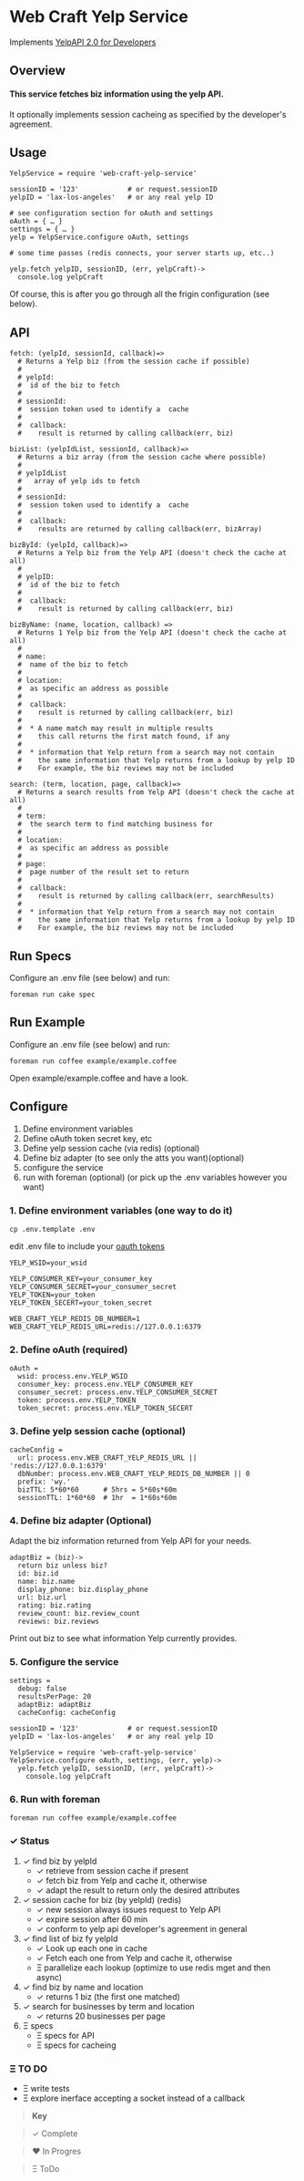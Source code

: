 # Web Craft Yelp Service
Implements [YelpAPI 2.0 for Developers](http://www.yelp.com/developers/documentation/faq)

## Overview
#### This service fetches biz information using the yelp API.
It optionally implements session cacheing as specified by the developer's agreement. 

## Usage

````
YelpService = require 'web-craft-yelp-service'

sessionID = '123'            # or request.sessionID
yelpID = 'lax-los-angeles'   # or any real yelp ID

# see configuration section for oAuth and settings
oAuth = { … } 
settings = { … }
yelp = YelpService.configure oAuth, settings

# some time passes (redis connects, your server starts up, etc..)

yelp.fetch yelpID, sessionID, (err, yelpCraft)->  
  console.log yelpCraft
````
Of course, this is after you go through all the frigin configuration (see below).

## API
```
fetch: (yelpId, sessionId, callback)=>
  # Returns a Yelp biz (from the session cache if possible)
  #
  # yelpId: 
  #  id of the biz to fetch
  #
  # sessionId: 
  #  session token used to identify a  cache
  #
  #  callback:
  #    result is returned by calling callback(err, biz)
  
bizList: (yelpIdList, sessionId, callback)=>
  # Returns a biz array (from the session cache where possible)
  #
  # yelpIdList
  #   array of yelp ids to fetch
  #
  # sessionId: 
  #  session token used to identify a  cache
  #
  #  callback:
  #    results are returned by calling callback(err, bizArray)

bizById: (yelpId, callback)=>
  # Returns a Yelp biz from the Yelp API (doesn't check the cache at all)
  #
  # yelpID: 
  #  id of the biz to fetch
  #
  #  callback:
  #    result is returned by calling callback(err, biz)

bizByName: (name, location, callback) =>
  # Returns 1 Yelp biz from the Yelp API (doesn't check the cache at all)
  #
  # name: 
  #  name of the biz to fetch
  #
  # location: 
  #  as specific an address as possible
  #
  #  callback:
  #    result is returned by calling callback(err, biz)
  # 
  #  * A name match may result in multiple results
  #    this call returns the first match found, if any
  #
  #  * information that Yelp return from a search may not contain 
  #    the same information that Yelp returns from a lookup by yelp ID
  #    For example, the biz reviews may not be included

search: (term, location, page, callback)=>
  # Returns a search results from Yelp API (doesn't check the cache at all)
  #
  # term: 
  #  the search term to find matching business for
  #
  # location: 
  #  as specific an address as possible
  #
  # page: 
  #  page number of the result set to return
  #
  #  callback:
  #    result is returned by calling callback(err, searchResults)
  #
  #  * information that Yelp return from a search may not contain 
  #    the same information that Yelp returns from a lookup by yelp ID
  #    For example, the biz reviews may not be included

```

## Run Specs
Configure an .env file (see below) and run:

```
foreman run cake spec
```


## Run Example
Configure an .env file (see below) and run:

```
foreman run coffee example/example.coffee
```
Open example/example.coffee and have a look.


## Configure
1. Define environment variables
2. Define oAuth token secret key, etc
3. Define yelp session cache (via redis) (optional)
4. Define biz adapter (to see only the atts you want)(optional)
5. configure the service
6. run with foreman (optional) (or pick up the .env variables however you want)

### 1. Define environment variables (one way to do it)
```
cp .env.template .env
```

edit .env file to include your [oauth tokens](http://www.yelp.com/developers/manage_api_keys)

```
YELP_WSID=your_wsid

YELP_CONSUMER_KEY=your_consumer_key
YELP_CONSUMER_SECRET=your_consumer_secret
YELP_TOKEN=your_token
YELP_TOKEN_SECERT=your_token_secret

WEB_CRAFT_YELP_REDIS_DB_NUMBER=1
WEB_CRAFT_YELP_REDIS_URL=redis://127.0.0.1:6379
```

### 2. Define oAuth (required)
```
oAuth =
  wsid: process.env.YELP_WSID
  consumer_key: process.env.YELP_CONSUMER_KEY
  consumer_secret: process.env.YELP_CONSUMER_SECRET
  token: process.env.YELP_TOKEN
  token_secret: process.env.YELP_TOKEN_SECERT
```

### 3. Define yelp session cache (optional)
```
cacheConfig =
  url: process.env.WEB_CRAFT_YELP_REDIS_URL || 'redis://127.0.0.1:6379'
  dbNumber: process.env.WEB_CRAFT_YELP_REDIS_DB_NUMBER || 0
  prefix: 'wy.'
  bizTTL: 5*60*60      # 5hrs = 5*60s*60m
  sessionTTL: 1*60*60  # 1hr  = 1*60s*60m
```
### 4. Define biz adapter (Optional)
Adapt the biz information returned from Yelp API for your needs. 

```
adaptBiz = (biz)-> 
  return biz unless biz?
  id: biz.id
  name: biz.name
  display_phone: biz.display_phone
  url: biz.url
  rating: biz.rating
  review_count: biz.review_count
  reviews: biz.reviews

```
Print out biz to see what information Yelp currently provides.

### 5. Configure the service

```
settings =
  debug: false
  resultsPerPage: 20
  adaptBiz: adaptBiz
  cacheConfig: cacheConfig

sessionID = '123'            # or request.sessionID
yelpID = 'lax-los-angeles'   # or any real yelp ID

YelpService = require 'web-craft-yelp-service'
YelpService.configure oAuth, settings, (err, yelp)->
  yelp.fetch yelpID, sessionID, (err, yelpCraft)->  
    console.log yelpCraft

```

### 6. Run with foreman

````
foreman run coffee example/example.coffee
````
### &#10003; Status
1. &#10003; find biz by yelpId
   * &#10003; retrieve from session cache if present
   * &#10003; fetch biz from Yelp and cache it, otherwise
   * &#10003; adapt the result to return only the desired attributes
2. &#10003; session cache for biz (by yelpId) (redis)
   * &#10003; new session always issues request to Yelp API   
   * &#10003; expire session after 60 min
   * &#10003; conform to yelp api developer's agreement in general
3. &#10003; find list of biz fy yelpId
   * &#10003; Look up each one in cache
   * &#10003; Fetch each one from Yelp and cache it, otherwise
   * &Xi; parallelize each lookup (optimize to use redis mget and then async)
4. &#10003; find biz by name and location
   * &#10003; returns 1 biz (the first one matched)
5. &#10003; search for businesses by term and location
   * &#10003; returns 20 businesses per page
6. &Xi; specs
   * &Xi; specs for API
   * &Xi; specs for cacheing

### &Xi; TO DO
+ &Xi; write tests
+ &Xi; explore inerface accepting a socket instead of a callback

> **Key**

> &#10003; Complete

> &hearts; In Progres

> &Xi; ToDo
